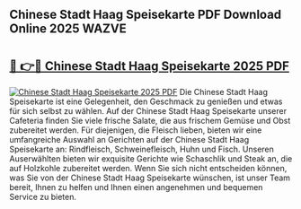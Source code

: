 ## Chinese Stadt Haag Speisekarte PDF Download Online 2025 WAZVE

# <h2><a href="http://gc7io3.nevu.top/?p=Chinese+Stadt+Haag+Speisekarte">🔗 👉🔴 Chinese Stadt Haag Speisekarte 2025 PDF</a></h2>

[![Chinese Stadt Haag Speisekarte 2025 PDF](https://i.imgur.com/dBaPXMq.png)](http://gc7io3.nevu.top/?p=Chinese+Stadt+Haag+Speisekarte)
Die Chinese Stadt Haag Speisekarte ist eine Gelegenheit, den Geschmack zu genießen und etwas für sich selbst zu wählen. Auf der Chinese Stadt Haag Speisekarte unserer Cafeteria finden Sie viele frische Salate, die aus frischem Gemüse und Obst zubereitet werden. Für diejenigen, die Fleisch lieben, bieten wir eine umfangreiche Auswahl an Gerichten auf der Chinese Stadt Haag Speisekarte an: Rindfleisch, Schweinefleisch, Huhn und Fisch. Unseren Auserwählten bieten wir exquisite Gerichte wie Schaschlik und Steak an, die auf Holzkohle zubereitet werden. Wenn Sie sich nicht entscheiden können, was Sie von der Chinese Stadt Haag Speisekarte wünschen, ist unser Team bereit, Ihnen zu helfen und Ihnen einen angenehmen und bequemen Service zu bieten.
